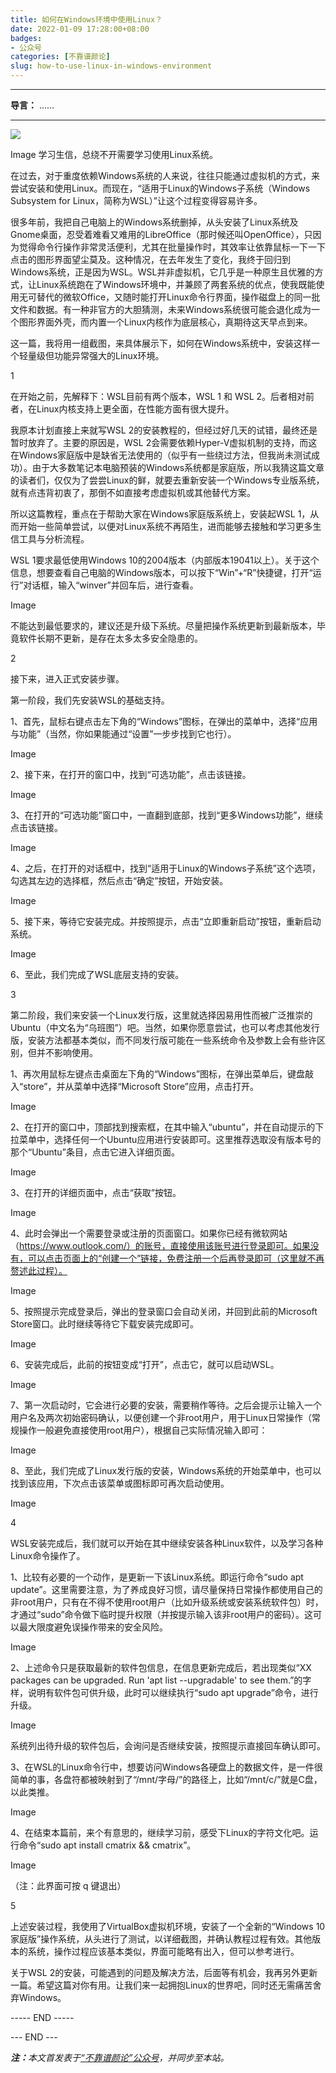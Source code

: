 ```yaml
---
title: 如何在Windows环境中使用Linux？
date: 2022-01-09 17:28:00+08:00
badges:
- 公众号
categories: [不靠谱颜论]
slug: how-to-use-linux-in-windows-environment
---
```


---

**导言：** ……

---

<img src="/images/2020-06-29/code.png" style="max-width:300px"/>

Image
学习生信，总绕不开需要学习使用Linux系统。

在过去，对于重度依赖Windows系统的人来说，往往只能通过虚拟机的方式，来尝试安装和使用Linux。而现在，“适用于Linux的Windows子系统（Windows Subsystem for Linux，简称为WSL）”让这个过程变得容易许多。

很多年前，我把自己电脑上的Windows系统删掉，从头安装了Linux系统及Gnome桌面，忍受着难看又难用的LibreOffice（那时候还叫OpenOffice），只因为觉得命令行操作非常灵活便利，尤其在批量操作时，其效率让依靠鼠标一下一下点击的图形界面望尘莫及。这种情况，在去年发生了变化，我终于回归到Windows系统，正是因为WSL。WSL并非虚拟机，它几乎是一种原生且优雅的方式，让Linux系统跑在了Windows环境中，并兼顾了两套系统的优点，使我既能使用无可替代的微软Office，又随时能打开Linux命令行界面，操作磁盘上的同一批文件和数据。有一种非官方的大胆猜测，未来Windows系统很可能会退化成为一个图形界面外壳，而内置一个Linux内核作为底层核心，真期待这天早点到来。

这一篇，我将用一组截图，来具体展示下，如何在Windows系统中，安装这样一个轻量级但功能异常强大的Linux环境。

1

在开始之前，先解释下：WSL目前有两个版本，WSL 1 和 WSL 2。后者相对前者，在Linux内核支持上更全面，在性能方面有很大提升。

我原本计划直接上来就写WSL 2的安装教程的，但经过好几天的试错，最终还是暂时放弃了。主要的原因是，WSL 2会需要依赖Hyper-V虚拟机制的支持，而这在Windows家庭版中是缺省无法使用的（似乎有一些绕过方法，但我尚未测试成功）。由于大多数笔记本电脑预装的Windows系统都是家庭版，所以我猜这篇文章的读者们，仅仅为了尝尝Linux的鲜，就要去重新安装一个Windows专业版系统，就有点违背初衷了，那倒不如直接考虑虚拟机或其他替代方案。

所以这篇教程，重点在于帮助大家在Windows家庭版系统上，安装起WSL 1，从而开始一些简单尝试，以便对Linux系统不再陌生，进而能够去接触和学习更多生信工具与分析流程。

WSL 1要求最低使用Windows 10的2004版本（内部版本19041以上）。关于这个信息，想要查看自己电脑的Windows版本，可以按下“Win”+“R”快捷键，打开“运行”对话框，输入“winver”并回车后，进行查看。

Image

不能达到最低要求的，建议还是升级下系统。尽量把操作系统更新到最新版本，毕竟软件长期不更新，是存在太多太多安全隐患的。

2

接下来，进入正式安装步骤。

第一阶段，我们先安装WSL的基础支持。

1、首先，鼠标右键点击左下角的“Windows”图标，在弹出的菜单中，选择“应用与功能”（当然，你如果能通过“设置”一步步找到它也行）。

Image

2、接下来，在打开的窗口中，找到“可选功能”，点击该链接。

Image

3、在打开的“可选功能”窗口中，一直翻到底部，找到“更多Windows功能”，继续点击该链接。

Image

4、之后，在打开的对话框中，找到“适用于Linux的Windows子系统”这个选项，勾选其左边的选择框，然后点击“确定”按钮，开始安装。

Image

5、接下来，等待它安装完成。并按照提示，点击“立即重新启动”按钮，重新启动系统。

Image

6、至此，我们完成了WSL底层支持的安装。

3

第二阶段，我们来安装一个Linux发行版，这里就选择因易用性而被广泛推崇的Ubuntu（中文名为“乌班图”）吧。当然，如果你愿意尝试，也可以考虑其他发行版，安装方法都基本类似，而不同发行版可能在一些系统命令及参数上会有些许区别，但并不影响使用。

1、再次用鼠标左键点击桌面左下角的“Windows”图标，在弹出菜单后，键盘敲入“store”，并从菜单中选择“Microsoft Store”应用，点击打开。

Image

2、在打开的窗口中，顶部找到搜索框，在其中输入“ubuntu”，并在自动提示的下拉菜单中，选择任何一个Ubuntu应用进行安装即可。这里推荐选取没有版本号的那个“Ubuntu”条目，点击它进入详细页面。

Image

3、在打开的详细页面中，点击“获取”按钮。

Image

4、此时会弹出一个需要登录或注册的页面窗口。如果你已经有微软网站（https://www.outlook.com/）的账号，直接使用该账号进行登录即可。如果没有，可以点击页面上的“创建一个”链接，免费注册一个后再登录即可（这里就不再赘述此过程）。

Image

5、按照提示完成登录后，弹出的登录窗口会自动关闭，并回到此前的Microsoft Store窗口。此时继续等待它下载安装完成即可。

Image

6、安装完成后，此前的按钮变成“打开”，点击它，就可以启动WSL。

Image

7、第一次启动时，它会进行必要的安装，需要稍作等待。之后会提示让输入一个用户名及两次初始密码确认，以便创建一个非root用户，用于Linux日常操作（常规操作一般避免直接使用root用户），根据自己实际情况输入即可：

Image

8、至此，我们完成了Linux发行版的安装，Windows系统的开始菜单中，也可以找到该应用，下次点击该菜单或图标即可再次启动使用。

Image

4

WSL安装完成后，我们就可以开始在其中继续安装各种Linux软件，以及学习各种Linux命令操作了。

1、比较有必要的一个动作，是更新一下该Linux系统。即运行命令“sudo apt update”。这里需要注意，为了养成良好习惯，请尽量保持日常操作都使用自己的非root用户，只有在不得不使用root用户（比如升级系统或安装系统软件包）时，才通过“sudo”命令做下临时提升权限（并按提示输入该非root用户的密码）。这可以最大限度避免误操作带来的安全风险。

Image

2、上述命令只是获取最新的软件包信息，在信息更新完成后，若出现类似“XX packages can be upgraded. Run 'apt list --upgradable' to see them.”的字样，说明有软件包可供升级，此时可以继续执行“sudo apt upgrade”命令，进行升级。

Image

系统列出待升级的软件包后，会询问是否继续安装，按照提示直接回车确认即可。

3、在WSL的Linux命令行中，想要访问Windows各硬盘上的数据文件，是一件很简单的事，各盘符都被映射到了“/mnt/字母/”的路径上，比如“/mnt/c/”就是C盘，以此类推。

Image

4、在结束本篇前，来个有意思的，继续学习前，感受下Linux的字符文化吧。运行命令“sudo apt install cmatrix && cmatrix”。

Image

（注：此界面可按 q 键退出）

5

上述安装过程，我使用了VirtualBox虚拟机环境，安装了一个全新的“Windows 10 家庭版”操作系统，从头进行了测试，以详细截图，并确认教程过程有效。其他版本的系统，操作过程应该基本类似，界面可能略有出入，但可以参考进行。

关于WSL 2的安装，可能遇到的问题及解决方法，后面等有机会，我再另外更新一篇。希望这篇对你有用。让我们来一起拥抱Linux的世界吧，同时还无需痛苦舍弃Windows。

----- END -----

<div class="p-5 text-center">--- END ---</div>

<i><b>注：</b>本文首发表于[“不靠谱颜论”公众号](https://mp.weixin.qq.com/s/95kaI8RFOoGMP0eyASuMIw)，并同步至本站。</i>
